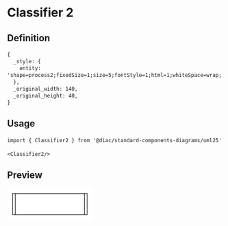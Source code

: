 # Classifier 2

## Definition

```
{
  _style: { 
    entity: 'shape=process2;fixedSize=1;size=5;fontStyle=1;html=1;whiteSpace=wrap;',
  },
  _original_width: 140,
  _original_height: 40,
}
```

## Usage

```
import { Classifier2 } from '@diac/standard-components-diagrams/uml25'

<Classifier2/>
```

## Preview

<img src="./classifier-2.png" width="200"/>
